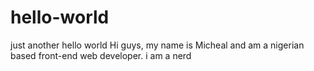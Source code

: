 # hello-world
just another hello world
Hi guys, my name is Micheal and am a nigerian based front-end web developer.
i am a nerd
